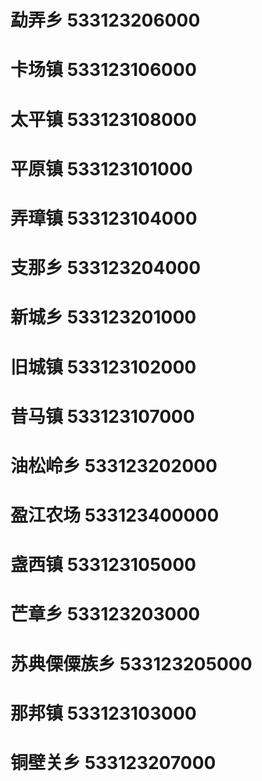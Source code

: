 # 勐弄乡 533123206000
# 卡场镇 533123106000
# 太平镇 533123108000
# 平原镇 533123101000
# 弄璋镇 533123104000
# 支那乡 533123204000
# 新城乡 533123201000
# 旧城镇 533123102000
# 昔马镇 533123107000
# 油松岭乡 533123202000
# 盈江农场 533123400000
# 盏西镇 533123105000
# 芒章乡 533123203000
# 苏典傈僳族乡 533123205000
# 那邦镇 533123103000
# 铜壁关乡 533123207000

